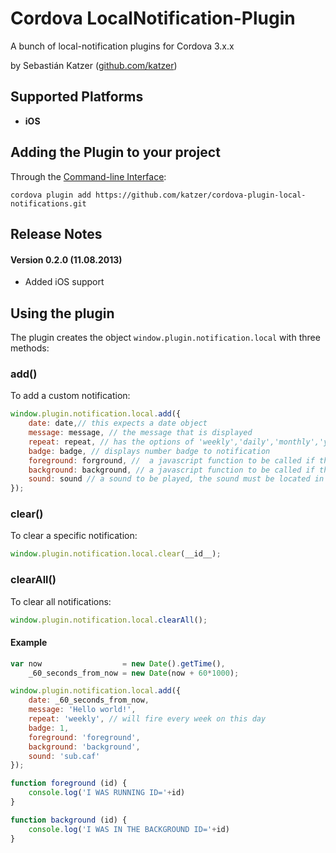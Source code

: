 Cordova LocalNotification-Plugin
==================================

A bunch of local-notification plugins for Cordova 3.x.x

by Sebastián Katzer ([github.com/katzer](https://github.com/katzer))

## Supported Platforms ##
- **iOS**

## Adding the Plugin to your project ##
Through the [Command-line Interface](http://cordova.apache.org/docs/en/3.0.0/guide_cli_index.md.html#The%20Command-line%20Interface):
```
cordova plugin add https://github.com/katzer/cordova-plugin-local-notifications.git
```

## Release Notes ##
#### Version 0.2.0 (11.08.2013) ####
- Added iOS support

## Using the plugin ##
The plugin creates the object ```window.plugin.notification.local``` with three methods:

### add() ###
To add a custom notification:
```javascript
window.plugin.notification.local.add({
    date: date,// this expects a date object
    message: message, // the message that is displayed
    repeat: repeat, // has the options of 'weekly','daily','monthly','yearly')
    badge: badge, // displays number badge to notification
    foreground: forground, //  a javascript function to be called if the app is running
    background: background, // a javascript function to be called if the app is in the background
    sound: sound // a sound to be played, the sound must be located in your project's resources and must be a caf file
});
```

### clear() ###
To clear a specific notification:
```javascript
window.plugin.notification.local.clear(__id__);
```

### clearAll() ###
To clear all notifications:
```javascript
window.plugin.notification.local.clearAll();
```

#### Example ####
```javascript
var now                  = new Date().getTime(),
    _60_seconds_from_now = new Date(now + 60*1000);

window.plugin.notification.local.add({
    date: _60_seconds_from_now,
    message: 'Hello world!',
    repeat: 'weekly', // will fire every week on this day
    badge: 1,
    foreground: 'foreground',
    background: 'background',
    sound: 'sub.caf'
});

function foreground (id) {
    console.log('I WAS RUNNING ID='+id)
}

function background (id) {
    console.log('I WAS IN THE BACKGROUND ID='+id)
}
```

